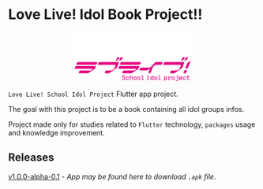# Love Live! Idol Book Project!!

<p align='center'>
    <img src='assets/images/logo.png' height=100>
<p/>

`Love Live! School Idol Project` Flutter app project.

The goal with this project is to be a book containing all idol groups infos.

Project made only for studies related to `Flutter` technology, `packages` usage and knowledge improvement.

## Releases

[v1.0.0-alpha-0.1](https://github.com/feliper2002/lovelive-idol-book-project/releases) - *App may be found here to download `.apk` file*.
